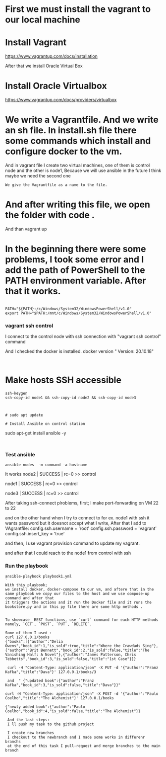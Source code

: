 # First we must install the vagrant to our local machine
# Install Vagrant
https://www.vagrantup.com/docs/installation


After that we install Oracle Virtual Box


# Install Oracle Virtualbox

https://www.vagrantup.com/docs/providers/virtualbox




# We write a Vagrantfile. And we write an sh file. In install.sh file there some commands which install and configure docker to the vm.
And in vagrant file I create two virtual machines, one of them is control node and the other is node1, Because we will use ansible in the future I think maybe we need the second one

```
We give the Vagrantfile as a name to the file.

```


# And after writing this file, we open the folder with code . 

And than 
vagrant up
 # In the beginning there were some problems, I took some error and I add the path of PowerShell to the PATH environment variable. After that it works. 
```

PATH="${PATH}:/c/Windows/System32/WindowsPowerShell/v1.0"
export PATH="$PATH:/mnt/c/Windows/System32/WindowsPowerShell/v1.0"
```

### vagrant ssh control

I connect to the control node with ssh connection with "vagrant ssh control" command

And I checked the docker is installed. 
docker version
" Version:           20.10.18"

```


```

# Make hosts SSH accessible
```
ssh-keygen
ssh-copy-id node1 && ssh-copy-id node2 && ssh-copy-id node3



# sudo apt update

# Install Ansible on control station
```
sudo apt-get install ansible -y
```


```


### Test ansible
```
ansible nodes  -m command -a hostname
```
It works
node2 | SUCCESS | rc=0 >>
control

node1 | SUCCESS | rc=0 >>
control

node3 | SUCCESS | rc=0 >>
control

After taking ssh-connect plroblems, first;
I make port-forwarding on VM 22 to 22

and on the other hand when I try to connect to for ex. node1 with ssh it wants password but it doesnot accept what I write,
After that I add to VAgrantfile:
config.ssh.username = 'root'
config.ssh.password = 'vagrant'
config.ssh.insert_key = 'true'

and then, I 
use vagrant provision command to update my vagrant.

and after that I could reach to the node1 from control with ssh



### Run the playbook 
```
ansible-playbook playbook1.yml
`
With this playbook;
we install docker, docker-compose to our vm, and aftere that in the same playbook we copy our files to the host and we use compose-up command and after that
it triggers the actions and it run the Docker file and it runs the bookstore.py and in this py file there are some http methods .


To showcase  REST functions, use `curl` command for each HTTP methods namely, `GET`, `POST`, `PUT`, `DELETE`.

Some of them I used : 
curl 127.0.0.1/books
{"books":[{"author":"Delia Owens","book_id":1,"is_sold":true,"title":"Where the Crawdads Sing"},{"author":"Brit Bennett","book_id":2,"is_sold":false,"title":"The Vanishing Half: A Novel"},{"author":"James Patterson, Chris Tebbetts","book_id":3,"is_sold":false,"title":"1st Case"}]} 

 curl -H "Content-Type: application/json" -X PUT -d '{"author":"Franz Kafka","title":"Dava"}' 127.0.0.1/books/3

 and  " {"updated book":{"author":"Franz Kafka","book_id":3,"is_sold":false,"title":"Dava"}}"

curl -H "Content-Type: application/json" -X POST -d '{"author":"Paulo Coelho","title":"The Alchemist"}' 127.0.0.1/books

{"newly added book":{"author":"Paulo Coelho","book_id":4,"is_sold":false,"title":"The Alchemist"}}
 
 And the last steps:
 I ll push my task to the github project

 I create new branches
 I checkout to the newbranch and I made some works in differenr branchs
 at the end of this task I pull-request and merge branches to the main branch


